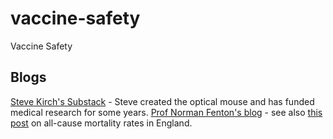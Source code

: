 # vaccine-safety
Vaccine Safety

## Blogs
[Steve Kirch's Substack](https://stevekirsch.substack.com/) - Steve created the optical mouse and has funded medical research for some years.
[Prof Norman Fenton's blog](https://www.normanfenton.com) - see also [this post](https://www.normanfenton.com/post/comparing-age-adjusted-all-cause-mortality-rates-in-england-between-vaccinated-and-unvaccinated) on all-cause mortality rates in England.

